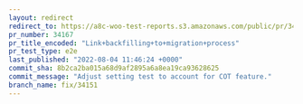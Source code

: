 ```yaml
---
layout: redirect
redirect_to: https://a8c-woo-test-reports.s3.amazonaws.com/public/pr/34167/e2e/index.html
pr_number: 34167
pr_title_encoded: "Link+backfilling+to+migration+process"
pr_test_type: e2e
last_published: "2022-08-04 11:46:24 +0000"
commit_sha: 8b2ca2ba015a68d9af2895a6a8ea19ca93628625
commit_message: "Adjust setting test to account for COT feature."
branch_name: fix/34151
---
```

